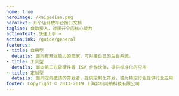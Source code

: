 ```yaml
---
home: true
heroImage: /kaigedian.png
heroText: 开个店开放平台接口文档
tagline: 自助接入，对接开个店核心能力
actionText: 快速上手 →
actionLink: /guide/general
features:
- title: 自用型
  details: 面向有开发能力的商家，可对接自己的后台系统。
- title: 工具型
  details: 面向第三方软硬件等 ISV 合作伙伴，提供标准化的应用
- title: 定制型
  details: 面向定向邀请的开发者，提供定制化开发，或为特定行业提供行业应用
footer: Copyright © 2013-2019 上海非码网络科技有限公司
---
```

